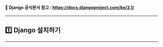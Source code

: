#### :link: Django 공식문서 참고 : https://docs.djangoproject.com/ko/3.1/
-----------------------------
## :one: Django 설치하기
-----------------------------


